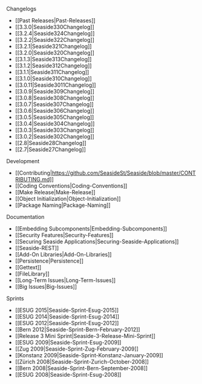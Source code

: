 Changelogs
 * [[Past Releases|Past-Releases]]
 * [[3.3.0|Seaside330Changelog]]
 * [[3.2.4|Seaside324Changelog]]
 * [[3.2.2|Seaside322Changelog]]
 * [[3.2.1|Seaside321Changelog]]
 * [[3.2.0|Seaside320Changelog]]
 * [[3.1.3|Seaside313Changelog]]
 * [[3.1.2|Seaside312Changelog]]
 * [[3.1.1|Seaside311Changelog]]
 * [[3.1.0|Seaside310Changelog]]
 * [[3.0.11|Seaside3011Changelog]]
 * [[3.0.9|Seaside309Changelog]]
 * [[3.0.8|Seaside308Changelog]]
 * [[3.0.7|Seaside307Changelog]]
 * [[3.0.6|Seaside306Changelog]]
 * [[3.0.5|Seaside305Changelog]]
 * [[3.0.4|Seaside304Changelog]]
 * [[3.0.3|Seaside303Changelog]]
 * [[3.0.2|Seaside302Changelog]]
 * [[2.8|Seaside28Changelog]]
 * [[2.7|Seaside27Changelog]]

Development
 * [[Contributing|https://github.com/SeasideSt/Seaside/blob/master/CONTRIBUTING.md]]
 * [[Coding Conventions|Coding-Conventions]]
 * [[Make Release|Make-Release]]
 * [[Object Initialization|Object-Initialization]]
 * [[Package Naming|Package-Naming]]

Documentation
 * [[Embedding Subcomponents|Embedding-Subcomponents]]
 * [[Security Features|Security-Features]]
 * [[Securing Seaside Applications|Securing-Seaside-Applications]]
 * [[Seaside-REST]]
 * [[Add-On Libraries|Add-On-Libraries]]
 * [[Persistence|Persistence]]
 * [[Gettext]]
 * [[FileLibrary]]
 * [[Long-Term Issues|Long-Term-Issues]]
 * [[Big Issues|Big-Issues]]

Sprints
 * [[ESUG 2015|Seaside-Sprint-Esug-2015]]
 * [[ESUG 2014|Seaside-Sprint-Esug-2014]]
 * [[ESUG 2012|Seaside-Sprint-Esug-2012]]
 * [[Bern 2012|Seaside-Sprint-Bern-February-2012]]
 * [[Release 3 Mini Sprint|Seaside-3-Release-Mini-Sprint]]
 * [[ESUG 2009|Seaside-Sprint-Esug-2009]]
 * [[Zug 2009|Seaside-Sprint-Zug-February-2009]]
 * [[Konstanz 2009|Seaside-Sprint-Konstanz-January-2009]]
 * [[Zürich 2008|Seaside-Sprint-Zurich-October-2008]]
 * [[Bern 2008|Seaside-Sprint-Bern-September-2008]]
 * [[ESUG 2008|Seaside-Sprint-Esug-2008]]